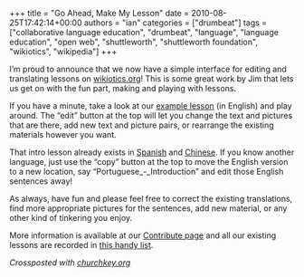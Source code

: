 +++
title = "Go Ahead, Make My Lesson"
date = 2010-08-25T17:42:14+00:00
authors = "ian"
categories = ["drumbeat"]
tags = ["collaborative language education", "drumbeat", "language", "language education", "open web", "shuttleworth", "shuttleworth foundation", "wikiotics", "wikipedia"]
+++

I’m proud to announce that we now have a simple interface for editing and translating lessons on [wikiotics.org](/)! This is some great work by Jim that lets us get on with the fun part, making and playing with lessons.

If you have a minute, take a look at our [example lesson](/en/Introduction) (in English) and play around. The “edit” button at the top will let you change the text and pictures that are there, add new text and picture pairs, or rearrange the existing materials however you want.

That intro lesson already exists in [Spanish](/en/Spanish_lesson_-_Introduction) and [Chinese](/en/Chinese_lesson_-_Introduction). If you know another language, just use the “copy” button at the top to move the English version to a new location, say “Portuguese_-_Introduction” and edit those English sentences away!

As always, have fun and please feel free to correct the existing translations, find more appropriate pictures for the sentences, add new material, or any other kind of tinkering you enjoy.

More information is available at our [Contribute page](/en/Contribute) and all our existing lessons are recorded in [this handy list](/en/Take_a_lesson).

*Crossposted with [churchkey.org](https://churchkey.org/language/go-ahead-make-my-lesson/)*
